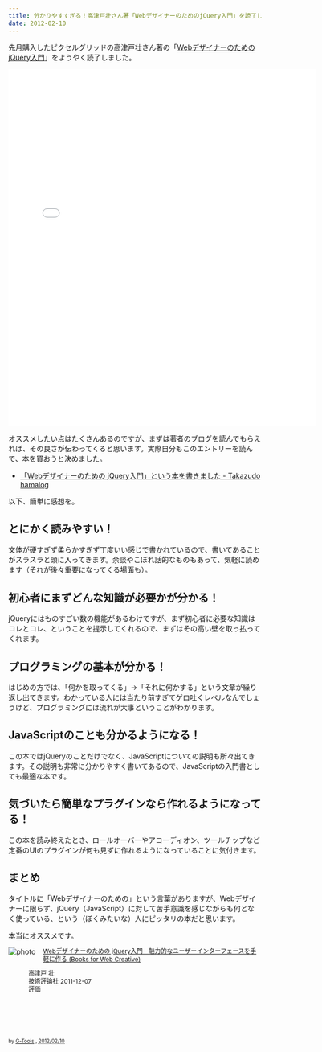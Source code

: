 ```yaml
---
title: 分かりやすすぎる！高津戸壮さん著「WebデザイナーのためのjQuery入門」を読了しました
date: 2012-02-10
---
```

先月購入したピクセルグリッドの高津戸壮さん著の「<a href="http://www.amazon.co.jp/gp/product/4774148563/ref=as_li_ss_tl?ie=UTF8&tag=konitter-22&linkCode=as2&camp=247&creative=7399&creativeASIN=4774148563">WebデザイナーのためのjQuery入門</a>」をようやく読了しました。

<!--more-->

<iframe src="//instagram.com/p/egipq/embed/" width="612" height="710" frameborder="0" scrolling="no" allowtransparency="true"></iframe>

オススメしたい点はたくさんあるのですが、まずは著者のブログを読んでもらえれば、その良さが伝わってくると思います。実際自分もこのエントリーを読んで、本を買おうと決めました。

<ul>
<li><a href="http://hamalog.tumblr.com/post/13682600794/web-jquery">「Webデザイナーのための jQuery入門」という本を書きました - Takazudo hamalog</a></li>
</ul>

以下、簡単に感想を。

<h2>とにかく読みやすい！</h2>
文体が硬すぎず柔らかすぎず丁度いい感じで書かれているので、書いてあることがスラスラと頭に入ってきます。余談やこぼれ話的なものもあって、気軽に読めます（それが後々重要になってくる場面も）。

<h2>初心者にまずどんな知識が必要かが分かる！</h2>
jQueryにはものすごい数の機能があるわけですが、まず初心者に必要な知識はコレとコレ、ということを提示してくれるので、まずはその高い壁を取っ払ってくれます。

<h2>プログラミングの基本が分かる！</h2>
はじめの方では、「何かを取ってくる」→「それに何かする」という文章が繰り返し出てきます。わかっている人には当たり前すぎてゲロ吐くレベルなんでしょうけど、プログラミングには流れが大事ということがわかります。

<h2>JavaScriptのことも分かるようになる！</h2>
この本ではjQueryのことだけでなく、JavaScriptについての説明も所々出てきます。その説明も非常に分かりやすく書いてあるので、JavaScriptの入門書としても最適な本です。

<h2>気づいたら簡単なプラグインなら作れるようになってる！</h2>
この本を読み終えたとき、ロールオーバーやアコーディオン、ツールチップなど定番のUIのプラグインが何も見ずに作れるようになっていることに気付きます。

<h2>まとめ</h2>
タイトルに「Webデザイナーのための」という言葉がありますが、Webデザイナーに限らず、jQuery（JavaScript）に対して苦手意識を感じながらも何となく使っている、という（ぼくみたいな）人にピッタリの本だと思います。

本当にオススメです。

<div class="hreview">
<a class="item url" href="http://www.amazon.co.jp/Web%E3%83%87%E3%82%B6%E3%82%A4%E3%83%8A%E3%83%BC%E3%81%AE%E3%81%9F%E3%82%81%E3%81%AE-jQuery%E5%85%A5%E9%96%80-%E9%AD%85%E5%8A%9B%E7%9A%84%E3%81%AA%E3%83%A6%E3%83%BC%E3%82%B6%E3%83%BC%E3%82%A4%E3%83%B3%E3%82%BF%E3%83%BC%E3%83%95%E3%82%A7%E3%83%BC%E3%82%B9%E3%82%92%E6%89%8B%E8%BB%BD%E3%81%AB%E4%BD%9C%E3%82%8B-Books-Web-Creative/dp/4774148563%3FSubscriptionId%3D15SMZCTB9V8NGR2TW082%26tag%3Dkonitter-22%26linkCode%3Dxm2%26camp%3D2025%26creative%3D165953%26creativeASIN%3D4774148563"><img src="http://ecx.images-amazon.com/images/I/51OOIybN0vL._SL160_.jpg" alt="photo" class="photo" style="float:left;margin:0 15px 0 0;padding:0;border:none;" /></a>
<dl style="text-align:left;min-height:168px;font-size:12px;line-height:16px;">
<dt class="fn" style="margin-bottom:1em;">
<a class="item url" href="http://www.amazon.co.jp/Web%E3%83%87%E3%82%B6%E3%82%A4%E3%83%8A%E3%83%BC%E3%81%AE%E3%81%9F%E3%82%81%E3%81%AE-jQuery%E5%85%A5%E9%96%80-%E9%AD%85%E5%8A%9B%E7%9A%84%E3%81%AA%E3%83%A6%E3%83%BC%E3%82%B6%E3%83%BC%E3%82%A4%E3%83%B3%E3%82%BF%E3%83%BC%E3%83%95%E3%82%A7%E3%83%BC%E3%82%B9%E3%82%92%E6%89%8B%E8%BB%BD%E3%81%AB%E4%BD%9C%E3%82%8B-Books-Web-Creative/dp/4774148563%3FSubscriptionId%3D15SMZCTB9V8NGR2TW082%26tag%3Dkonitter-22%26linkCode%3Dxm2%26camp%3D2025%26creative%3D165953%26creativeASIN%3D4774148563">Webデザイナーのための jQuery入門　魅力的なユーザーインターフェースを手軽に作る (Books for Web Creative)</a><img src="http://www.assoc-amazon.jp/e/ir?t=konitter-22&l=ur2&o=9" width="1" height="1" style="border: none;" alt="" />
</dt>
<dd>高津戸 壮 </dd>
<dd>技術評論社 2011-12-07</dd>
<dd>評価 <abbr class="rating" title="5"><img src="http://g-images.amazon.com/images/G/01/detail/stars-5-0.gif" alt="" style="padding:0;border:none;background:none;" /></abbr>
</dd>
</dl>
<p class="gtools" style="font-size:10px;">by <a href="http://www.goodpic.com/mt/aws/index.html" >G-Tools</a> ,  <abbr class="dtreviewed" title="2012/02/10">2012/02/10</abbr></p>
</div>